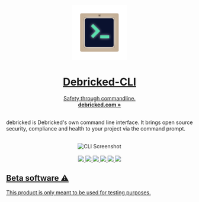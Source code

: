 <p align="center">
  <a href="#">
  <p align="center">
   <img width="150" height="150" src="https://github.com/KalameeTim/CLITest/blob/main/Deceli_Icon_Display.png" alt="Logo">
  <h1 align="center"><b>Debricked-CLI</b></h1>
  <p align="center">
  Safety through commandline.
    <br />
    <a href="https://debricked.com"><strong>debricked.com »</strong></a>
    <br />
    <br />
  </p>
</p>
debricked is Debricked's own command line interface. It brings open source security, compliance and health to your project via the command prompt. 
<br/>
<br/>
<p align="center">
  <img src="https://github.com/debricked/cli/raw/main/assets/cli.png" alt="CLI Screenshot">
  <br />
  <br />
  <a href="https://github.com/viktigpetterr/debricked-go-cli/actions/workflows/test.yml">
    <img src="https://github.com/viktigpetterr/debricked-go-cli/actions/workflows/test.yml/badge.svg" />
  </a>
  <a href="https://github.com/viktigpetterr/debricked-go-cli/actions/workflows/debricked.yml">
    <img src="https://github.com/viktigpetterr/debricked-go-cli/actions/workflows/debricked.yml/badge.svg" />
  </a>
  <a href="https://twitter.com/debrickedab">
    <img src="https://img.shields.io/badge/Twitter-00acee?logo=twitter&logoColor=white" />
  </a>
  <a href="https://www.linkedin.com/company/debricked">
    <img src="https://img.shields.io/badge/LinkedIn-0077B5?logo=linkedin&logoColor=white" />
  </a>
  <a href="https://opensource.org/licenses/MIT">
    <img src="https://img.shields.io/badge/License-MIT-yellow.svg" />
  </a>
  <a href="https://github.com/KalameeTim/CLITest#beta-software">
    <img src="https://img.shields.io/badge/stability-beta-33bbff.svg" />
  <br />
</p>

<h2>Beta software ⚠️</h2>

This product is only meant to be used for testing purposes. 

